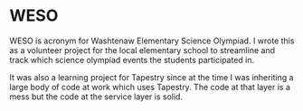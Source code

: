 # WESO

WESO is acronym for Washtenaw Elementary Science Olympiad.   I wrote this as a volunteer project for 
the local elementary school to streamline and track which science olympiad events the students
participated in.

It was also a learning project for Tapestry since at the time I was inheriting a large body of code at 
work which uses Tapestry.   The code at that layer is a mess but the code at the service layer is solid.
